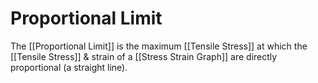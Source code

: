 # Proportional Limit
The [[Proportional Limit]] is the maximum [[Tensile Stress]] at which the [[Tensile Stress]] & strain of a [[Stress Strain Graph]] are directly proportional (a straight line).